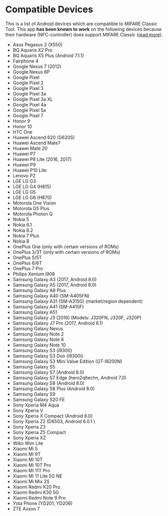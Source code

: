 Compatible Devices
====================

This is a list of Android devices which are compatible to MIFARE Classic Tool.
This app **has been known to work** on the following devices because their
hardware (NFC-controller) does support MIFARE Classic
([read more](https://github.com/ikarus23/MifareClassicTool/issues/1)).


* Asus Pegasus 2 (X550)
* BQ Aquaris X2 Pro
* BQ Aquaris X5 Plus (Android 7.1.1)
* Fairphone 4
* Google Nexus 7 (2012)
* Google Nexus 6P
* Google Pixel
* Google Pixel 2
* Google Pixel 3
* Google Pixel 3a
* Google Pixel 3a XL
* Google Pixel 4a
* Google Pixel 5a
* Google Pixel 7
* Honor 9
* Honor 10
* HTC One
* Huawei Ascend 620 (G620S)
* Huawei Ascend Mate7
* Huawei Mate 20
* Huawei P7
* Huawei P8 Lite (2016, 2017)
* Huawei P9
* Huawei P10 Lite
* Lenovo P2
* LGE LG G3
* LGE LG G4 (H815)
* LGE LG G5
* LGE LG G6 (H870)
* Motorola One Vision
* Motorola G5 Plus
* Motorola Photon Q
* Nokia 5
* Nokia 6.1
* Nokia 6.2
* Nokia 7 Plus
* Nokia 8
* OnePlus One (only with certain versions of ROMs)
* OnePlus 3/3T (only with certain versions of ROMs)
* OnePlus 5/5T
* OnePlus 6/6T
* OnePlus 7 Pro
* Philips Xenium i908
* Samsung Galaxy A3 (2017, Android 8.0)
* Samsung Galaxy A5 (2017, Android 8.0)
* Samsung Galaxy A8 Plus
* Samsung Galaxy A40 (SM-A405FN)
* Samsung Galaxy A31 (SM-A315G) (market/region dependent)
* Samsung Galaxy A41 (SM-A415F)
* Samsung Galaxy A51
* Samsung Galaxy J3 (2016) (Models: J320FN, J320F, J320P)
* Samsung Galaxy J7 Pro (2017, Android 8.1)
* Samsung Galaxy Nexus
* Samsung Galaxy Note 2
* Samsung Galaxy Note 8
* Samsung Galaxy Note 10
* Samsung Galaxy S3 (i9300)
* Samsung Galaxy S3 Duo (i9300i)
* Samsung Galaxy S3 Mini Value Edition (GT-I8200N)
* Samsung Galaxy S5
* Samsung Galaxy S7 (Android 8.0)
* Samsung Galaxy S7 Edge (hero2qltechn, Android 7.0)
* Samsung Galaxy S8 (Android 8.0)
* Samsung Galaxy S8 Plus (Android 8.0)
* Samsung Galaxy S9
* Samsung Galaxy S20 FE
* Sony Xperia M4 Aqua
* Sony Xperia V
* Sony Xperia X Compact (Android 8.0)
* Sony Xperia Z2 (D6503, Android 6.0.1 )
* Sony Xperia Z3
* Sony Xperia Z5 Compact
* Sony Xperia XZ
* Wiko Wim Lite
* Xiaomi Mi 5
* Xiaomi Mi 9T
* Xiaomi Mi 10T
* Xiaomi Mi 10T Pro
* Xiaomi Mi 11T Pro
* Xiaomi Mi 11 Lite 5G NE
* Xiaomi Mi Mix 2S
* Xiaomi Redmi K20 Pro
* Xiaomi Redmi K30 5G
* Xiaomi Redmi Note 9 Pro
* Yota Phone (YD201, YD206)
* ZTE Axxon 7
